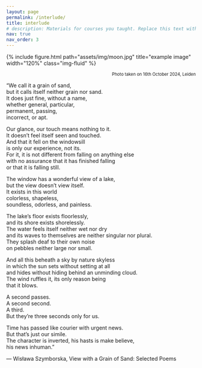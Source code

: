 ```yaml
---
layout: page
permalink: /interlude/
title: interlude
# description: Materials for courses you taught. Replace this text with your description.
nav: true
nav_order: 3
---
```


{% include figure.html path="assets/img/moon.jpg" title="example image" width="120%" class="img-fluid" %}
<p class="image-caption" style="text-align: right; margin-top: 5px; font-size: 0.8em;">Photo taken on 16th October 2024, Leiden</p>


“We call it a grain of sand,  
but it calls itself neither grain nor sand.  
It does just fine, without a name,  
whether general, particular,  
permanent, passing,  
incorrect, or apt.  

Our glance, our touch means nothing to it.  
It doesn’t feel itself seen and touched.  
And that it fell on the windowsill  
is only our experience, not its.  
For it, it is not different from falling on anything else  
with no assurance that it has finished falling  
or that it is falling still.  

The window has a wonderful view of a lake,  
but the view doesn’t view itself.  
It exists in this world  
colorless, shapeless,  
soundless, odorless, and painless.  

The lake’s floor exists floorlessly,  
and its shore exists shorelessly.  
The water feels itself neither wet nor dry  
and its waves to themselves are neither singular nor plural.  
They splash deaf to their own noise  
on pebbles neither large nor small.  

And all this beheath a sky by nature skyless  
in which the sun sets without setting at all  
and hides without hiding behind an unminding cloud.  
The wind ruffles it, its only reason being  
that it blows.  

A second passes.  
A second second.  
A third.  
But they’re three seconds only for us.  

Time has passed like courier with urgent news.  
But that’s just our simile.  
The character is inverted, his hasts is make believe,  
his news inhuman.”  

― Wisława Szymborska, View with a Grain of Sand: Selected Poems






